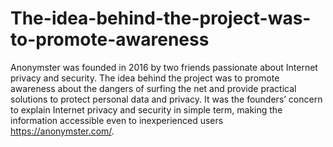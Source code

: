 # The-idea-behind-the-project-was-to-promote-awareness
Anonymster was founded in 2016 by two friends passionate about Internet privacy and security. The idea behind the project was to promote awareness about the dangers of surfing the net and provide practical solutions to protect personal data and privacy. It was the founders’ concern to explain Internet privacy and security in simple term, making the information accessible even to inexperienced users https://anonymster.com/. 
